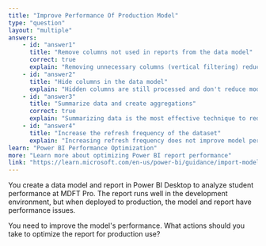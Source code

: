 ```yaml
---
title: "Improve Performance Of Production Model"
type: "question"
layout: "multiple"
answers:
    - id: "answer1"
      title: "Remove columns not used in reports from the data model"
      correct: true
      explain: "Removing unnecessary columns (vertical filtering) reduces model size and improves refresh time."
    - id: "answer2"
      title: "Hide columns in the data model"
      explain: "Hidden columns are still processed and don't reduce model size or improve performance."
    - id: "answer3"
      title: "Summarize data and create aggregations"
      correct: true
      explain: "Summarizing data is the most effective technique to reduce model size and improve performance."
    - id: "answer4"
      title: "Increase the refresh frequency of the dataset"
      explain: "Increasing refresh frequency does not improve model performance; it only updates data more often."
learn: "Power BI Performance Optimization"
more: "Learn more about optimizing Power BI report performance"
link: "https://learn.microsoft.com/en-us/power-bi/guidance/import-modeling-data-reduction"
---
```

You create a data model and report in Power BI Desktop to analyze student performance at MDFT Pro. The report runs well in the development environment, but when deployed to production, the model and report have performance issues.

You need to improve the model's performance. What actions should you take to optimize the report for production use?
